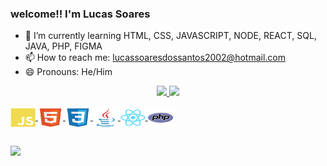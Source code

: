 ### welcome!! I'm Lucas Soares


- 🌱 I’m currently learning HTML, CSS, JAVASCRIPT, NODE, REACT, SQL, JAVA, PHP, FIGMA
- 📫 How to reach me: lucassoaresdossantos2002@hotmail.com
- 😄 Pronouns: He/Him

<div align="center">
  <a href="https://github.com/caslulucas">
  <img height="180em" src="https://github-readme-stats.vercel.app/api?username=caslulucas&show_icons=true&theme=dark&include_all_commits=true&count_private=true"/>
  <img height="180em" src="https://github-readme-stats.vercel.app/api/top-langs/?username=caslulucas&layout=compact&langs_count=7&theme=dark"/>
</div>

<div style="display: inline_block"><br>
  <img align="center" alt="Lucas-Js" height="30" width="40" src="https://raw.githubusercontent.com/devicons/devicon/master/icons/javascript/javascript-plain.svg">
  <img align="center" alt="Lucas-HTML" height="30" width="40" src="https://raw.githubusercontent.com/devicons/devicon/master/icons/html5/html5-original.svg">
  <img align="center" alt="Lucas-CSS" height="30" width="40" src="https://raw.githubusercontent.com/devicons/devicon/master/icons/css3/css3-original.svg">
   <img align="center" alt="Lucas-CSS" height="30" width="40" src="https://raw.githubusercontent.com/devicons/devicon/master/icons/java/java-original.svg">
   <img align="center" alt="Lucas-CSS" height="30" width="40" src="https://raw.githubusercontent.com/devicons/devicon/master/icons/react/react-original.svg">
     <img align="center" alt="Lucas-CSS" height="30" width="40" src="https://raw.githubusercontent.com/devicons/devicon/master/icons/php/php-original.svg">


  
</div>

  ##
  
  <div>
  <a href="https://www.linkedin.com/in/lucas-soares-4a6257224/" target="_blank"><img src="https://img.shields.io/badge/-LinkedIn-%230077B5?style=for-the-badge&logo=linkedin&logoColor=white" target="_blank"></a> 
 
 
</div>
